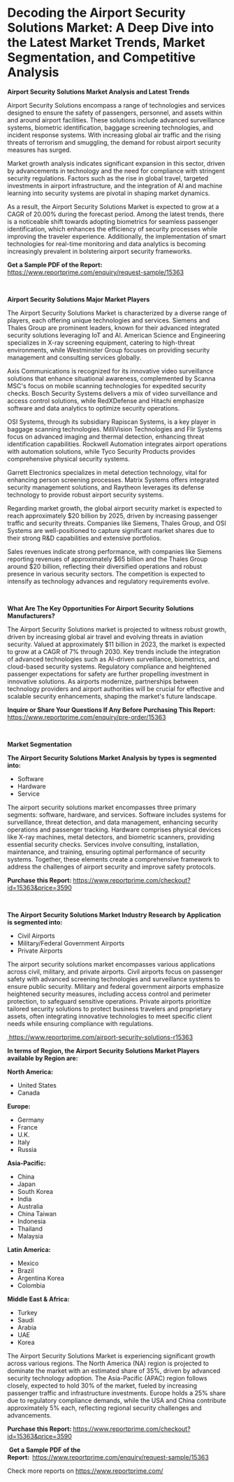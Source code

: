 <p><h1>Decoding the Airport Security Solutions Market: A Deep Dive into the Latest Market Trends, Market Segmentation, and Competitive Analysis</h1></p><p><strong>Airport Security Solutions Market Analysis and Latest Trends</strong></p>
<p><p>Airport Security Solutions encompass a range of technologies and services designed to ensure the safety of passengers, personnel, and assets within and around airport facilities. These solutions include advanced surveillance systems, biometric identification, baggage screening technologies, and incident response systems. With increasing global air traffic and the rising threats of terrorism and smuggling, the demand for robust airport security measures has surged. </p><p>Market growth analysis indicates significant expansion in this sector, driven by advancements in technology and the need for compliance with stringent security regulations. Factors such as the rise in global travel, targeted investments in airport infrastructure, and the integration of AI and machine learning into security systems are pivotal in shaping market dynamics. </p><p>As a result, the Airport Security Solutions Market is expected to grow at a CAGR of 20.00% during the forecast period. Among the latest trends, there is a noticeable shift towards adopting biometrics for seamless passenger identification, which enhances the efficiency of security processes while improving the traveler experience. Additionally, the implementation of smart technologies for real-time monitoring and data analytics is becoming increasingly prevalent in bolstering airport security frameworks.</p></p>
<p><strong>Get a Sample PDF of the Report:&nbsp;</strong> <a href="https://www.reportprime.com/enquiry/request-sample/15363?utm_campaign=3099&utm_medium=2&utm_source=Github&utm_content=ia&utm_term=20032025&utm_id=airport-security-solutions">https://www.reportprime.com/enquiry/request-sample/15363</a></p>
<p>&nbsp;</p>
<p><strong>Airport Security Solutions Major Market Players</strong></p>
<p><p>The Airport Security Solutions Market is characterized by a diverse range of players, each offering unique technologies and services. Siemens and Thales Group are prominent leaders, known for their advanced integrated security solutions leveraging IoT and AI. American Science and Engineering specializes in X-ray screening equipment, catering to high-threat environments, while Westminster Group focuses on providing security management and consulting services globally.</p><p>Axis Communications is recognized for its innovative video surveillance solutions that enhance situational awareness, complemented by Scanna MSC's focus on mobile scanning technologies for expedited security checks. Bosch Security Systems delivers a mix of video surveillance and access control solutions, while RedXDefense and Hitachi emphasize software and data analytics to optimize security operations.</p><p>OSI Systems, through its subsidiary Rapiscan Systems, is a key player in baggage scanning technologies. MilliVision Technologies and Flir Systems focus on advanced imaging and thermal detection, enhancing threat identification capabilities. Rockwell Automation integrates airport operations with automation solutions, while Tyco Security Products provides comprehensive physical security systems.</p><p>Garrett Electronics specializes in metal detection technology, vital for enhancing person screening processes. Matrix Systems offers integrated security management solutions, and Raytheon leverages its defense technology to provide robust airport security systems.</p><p>Regarding market growth, the global airport security market is expected to reach approximately $20 billion by 2025, driven by increasing passenger traffic and security threats. Companies like Siemens, Thales Group, and OSI Systems are well-positioned to capture significant market shares due to their strong R&D capabilities and extensive portfolios.</p><p>Sales revenues indicate strong performance, with companies like Siemens reporting revenues of approximately $65 billion and the Thales Group around $20 billion, reflecting their diversified operations and robust presence in various security sectors. The competition is expected to intensify as technology advances and regulatory requirements evolve.</p></p>
<p>&nbsp;</p>
<p><strong>What Are The Key Opportunities For Airport Security Solutions Manufacturers?</strong></p>
<p><p>The Airport Security Solutions market is projected to witness robust growth, driven by increasing global air travel and evolving threats in aviation security. Valued at approximately $11 billion in 2023, the market is expected to grow at a CAGR of 7% through 2030. Key trends include the integration of advanced technologies such as AI-driven surveillance, biometrics, and cloud-based security systems. Regulatory compliance and heightened passenger expectations for safety are further propelling investment in innovative solutions. As airports modernize, partnerships between technology providers and airport authorities will be crucial for effective and scalable security enhancements, shaping the market's future landscape.</p></p>
<p><strong>Inquire or Share Your Questions If Any Before Purchasing This Report:</strong> <a href="https://www.reportprime.com/enquiry/pre-order/15363?utm_campaign=3099&utm_medium=2&utm_source=Github&utm_content=ia&utm_term=20032025&utm_id=airport-security-solutions">https://www.reportprime.com/enquiry/pre-order/15363</a></p>
<p>&nbsp;</p>
<p><strong>Market Segmentation</strong></p>
<p><strong>The Airport Security Solutions Market Analysis by types is segmented into:</strong></p>
<p><ul><li>Software</li><li>Hardware</li><li>Service</li></ul></p>
<p><p>The airport security solutions market encompasses three primary segments: software, hardware, and services. Software includes systems for surveillance, threat detection, and data management, enhancing security operations and passenger tracking. Hardware comprises physical devices like X-ray machines, metal detectors, and biometric scanners, providing essential security checks. Services involve consulting, installation, maintenance, and training, ensuring optimal performance of security systems. Together, these elements create a comprehensive framework to address the challenges of airport security and improve safety protocols.</p></p>
<p><strong>Purchase this Report:&nbsp;</strong><a href="https://www.reportprime.com/checkout?id=15363&price=3590&utm_campaign=3099&utm_medium=2&utm_source=Github&utm_content=ia&utm_term=20032025&utm_id=airport-security-solutions">https://www.reportprime.com/checkout?id=15363&price=3590</a></p>
<p>&nbsp;</p>
<p><strong>The Airport Security Solutions Market Industry Research by Application is segmented into:</strong></p>
<p><ul><li>Civil Airports</li><li>Military/Federal Government Airports</li><li>Private Airports</li></ul></p>
<p><p>The airport security solutions market encompasses various applications across civil, military, and private airports. Civil airports focus on passenger safety with advanced screening technologies and surveillance systems to ensure public security. Military and federal government airports emphasize heightened security measures, including access control and perimeter protection, to safeguard sensitive operations. Private airports prioritize tailored security solutions to protect business travelers and proprietary assets, often integrating innovative technologies to meet specific client needs while ensuring compliance with regulations.</p></p>
<p><a href="https://www.reportprime.com/airport-security-solutions-r15363?utm_campaign=3099&utm_medium=2&utm_source=Github&utm_content=ia&utm_term=20032025&utm_id=airport-security-solutions">&nbsp;https://www.reportprime.com/airport-security-solutions-r15363</a></p>
<p><strong>In terms of Region, the Airport Security Solutions Market Players available by Region are:</strong></p>
<p>
    <p> <strong> North America: </strong>
        <ul>
            <li>United States</li>
            <li>Canada</li>
        </ul>
        </p> 
    <p> <strong> Europe: </strong>
        <ul>
            <li>Germany</li>
            <li>France</li>
            <li>U.K.</li>
            <li>Italy</li>
            <li>Russia</li>
        </ul>
        </p> 
    <p> <strong> Asia-Pacific: </strong>
        <ul>
            <li>China</li>
            <li>Japan</li>
            <li>South Korea</li>
            <li>India</li>
            <li>Australia</li>
            <li>China Taiwan</li>
            <li>Indonesia</li>
            <li>Thailand</li>
            <li>Malaysia</li>
        </ul>
        </p> 
    <p> <strong> Latin America: </strong>
        <ul>
            <li>Mexico</li>
            <li>Brazil</li>
            <li>Argentina Korea</li>
            <li>Colombia</li>
        </ul>
        </p> 
    <p> <strong> Middle East & Africa: </strong>
        <ul>
            <li>Turkey</li>
            <li>Saudi</li>
            <li>Arabia</li>
            <li>UAE</li>
            <li>Korea</li>
        </ul>
    </p>
    </p>
<p><p>The Airport Security Solutions Market is experiencing significant growth across various regions. The North America (NA) region is projected to dominate the market with an estimated share of 35%, driven by advanced security technology adoption. The Asia-Pacific (APAC) region follows closely, expected to hold 30% of the market, fueled by increasing passenger traffic and infrastructure investments. Europe holds a 25% share due to regulatory compliance demands, while the USA and China contribute approximately 5% each, reflecting regional security challenges and advancements.</p></p>
<p><strong>Purchase this Report: </strong><a href="https://www.reportprime.com/checkout?id=15363&price=3590&utm_campaign=3099&utm_medium=2&utm_source=Github&utm_content=ia&utm_term=20032025&utm_id=airport-security-solutions">https://www.reportprime.com/checkout?id=15363&price=3590</a></p>
<p>&nbsp;<strong>Get a Sample PDF of the Report:&nbsp;&nbsp;</strong><a href="https://www.reportprime.com/enquiry/request-sample/15363?utm_campaign=3099&utm_medium=2&utm_source=Github&utm_content=ia&utm_term=20032025&utm_id=airport-security-solutions">https://www.reportprime.com/enquiry/request-sample/15363</a></p>
<p><strong></strong></p>
<p>Check more reports on <a href="https://www.reportprime.com/?utm_campaign=3099&utm_medium=2&utm_source=Github&utm_content=ia&utm_term=20032025&utm_id=airport-security-solutions">https://www.reportprime.com/</a></p>